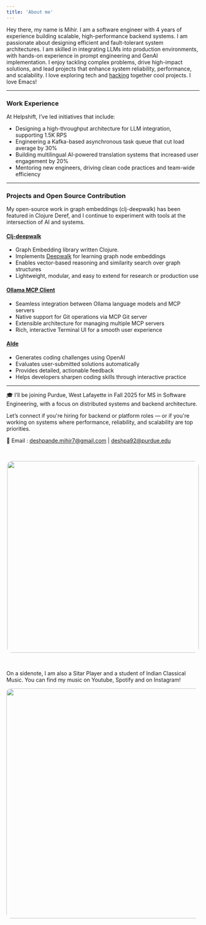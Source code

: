 ```yaml
---
title: 'About me'
---
```


Hey there, my name is Mihir. I am a software engineer with 4 years of experience building scalable, high-performance backend systems. I am passionate about designing efficient and fault-tolerant system architectures. I am skilled in integrating LLMs into production environments, with hands-on experience in prompt engineering and GenAI implementation. I enjoy tackling complex problems, drive high-impact solutions, and lead projects that enhance system reliability, performance, and scalability. I love exploring tech and [hacking](https://www.paulgraham.com/hp.html) together cool projects. I love Emacs!

--- 

### Work Experience
At Helpshift, I’ve led initiatives that include:
- Designing a high-throughput architecture for LLM integration, supporting 1.5K RPS
- Engineering a Kafka-based asynchronous task queue that cut load average by 30%
- Building multilingual AI-powered translation systems that increased user engagement by 20%
- Mentoring new engineers, driving clean code practices and team-wide efficiency

---

### Projects and Open Source Contribution
My open-source work in graph embeddings (clj-deepwalk) has been featured in Clojure Deref, and I continue to experiment with tools at the intersection of AI and systems.

#### [Clj-deepwalk](https://github.com/mihirrd/clj-deepwalk)
- Graph Embedding library written Clojure.
- Implements [Deepwalk](https://arxiv.org/abs/1403.6652) for learning graph node embeddings
- Enables vector-based reasoning and similarity search over graph structures
- Lightweight, modular, and easy to extend for research or production use


#### [Ollama MCP Client](https://github.com/mihirrd/ollama-mcp-client)
- Seamless integration between Ollama language models and MCP servers
- Native support for Git operations via MCP Git server
- Extensible architecture for managing multiple MCP servers
- Rich, interactive Terminal UI for a smooth user experience

#### [AIde](https://github.com/mihirrd/aide)
- Generates coding challenges using OpenAI
- Evaluates user-submitted solutions automatically
- Provides detailed, actionable feedback
- Helps developers sharpen coding skills through interactive practice

--- 

🎓 I’ll be joining Purdue, West Lafayette in Fall 2025 for MS in Software Engineering, with a focus on distributed systems and backend architecture.

Let’s connect if you're hiring for backend or platform roles — or if you're working on systems where performance, reliability, and scalability are top priorities.

📧 Email : deshpande.mihir7@gmail.com | deshpa92@purdue.edu

<br>
<p align="center">
<img src="/images/headshot.png" style="border-radius: 12px;" alt="" width="500"/>
</p>
<br>

On a sidenote, I am also a Sitar Player and a student of Indian Classical Music. You can find my music on Youtube, Spotify and on Instagram!

<p align="center">
<img src="/images/concert.png" style="border-radius: 12px;" alt="" width="600"/>
</p>